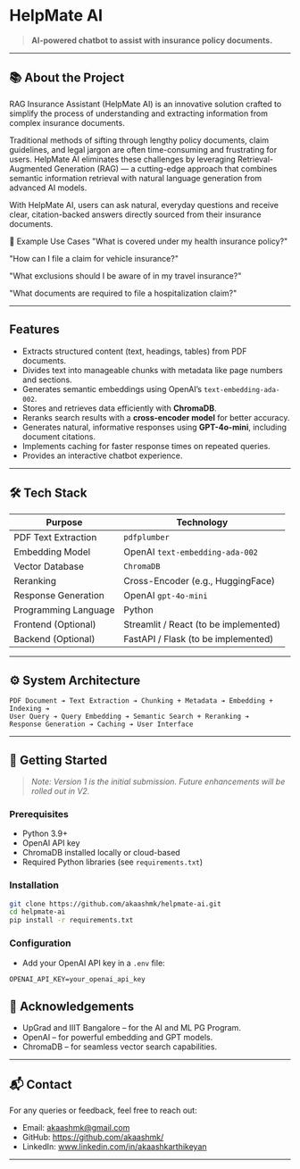 # HelpMate AI

> **AI-powered chatbot to assist with insurance policy documents.**  

---

## 📚 About the Project
RAG Insurance Assistant (HelpMate AI) is an innovative solution crafted to simplify the process of understanding and extracting information from complex insurance documents.

Traditional methods of sifting through lengthy policy documents, claim guidelines, and legal jargon are often time-consuming and frustrating for users.
HelpMate AI eliminates these challenges by leveraging Retrieval-Augmented Generation (RAG) — a cutting-edge approach that combines semantic information retrieval with natural language generation from advanced AI models.

With HelpMate AI, users can ask natural, everyday questions and receive clear, citation-backed answers directly sourced from their insurance documents.

🎯 Example Use Cases
"What is covered under my health insurance policy?"

"How can I file a claim for vehicle insurance?"

"What exclusions should I be aware of in my travel insurance?"

"What documents are required to file a hospitalization claim?"


---

## Features

- Extracts structured content (text, headings, tables) from PDF documents.
- Divides text into manageable chunks with metadata like page numbers and sections.
- Generates semantic embeddings using OpenAI’s `text-embedding-ada-002`.
- Stores and retrieves data efficiently with **ChromaDB**.
- Reranks search results with a **cross-encoder model** for better accuracy.
- Generates natural, informative responses using **GPT-4o-mini**, including document citations.
- Implements caching for faster response times on repeated queries.
- Provides an interactive chatbot experience.

---

## 🛠️ Tech Stack

| Purpose                  | Technology                           |
|---------------------------|--------------------------------------|
| PDF Text Extraction       | `pdfplumber`                        |
| Embedding Model           | OpenAI `text-embedding-ada-002`      |
| Vector Database           | `ChromaDB`                          |
| Reranking                 | Cross-Encoder (e.g., HuggingFace)    |
| Response Generation       | OpenAI `gpt-4o-mini`                 |
| Programming Language      | Python                              |
| Frontend (Optional)       | Streamlit / React (to be implemented) |
| Backend (Optional)        | FastAPI / Flask (to be implemented) |

---

## ⚙️ System Architecture

```
PDF Document ➔ Text Extraction ➔ Chunking + Metadata ➔ Embedding + Indexing ➔
User Query ➔ Query Embedding ➔ Semantic Search + Reranking ➔
Response Generation ➔ Caching ➔ User Interface
```

---

## 🚀 Getting Started

> *Note: Version 1 is the initial submission. Future enhancements will be rolled out in V2.*

### Prerequisites
- Python 3.9+
- OpenAI API key
- ChromaDB installed locally or cloud-based
- Required Python libraries (see `requirements.txt`)

### Installation

```bash
git clone https://github.com/akaashmk/helpmate-ai.git
cd helpmate-ai
pip install -r requirements.txt
```

### Configuration
- Add your OpenAI API key in a `.env` file:

```plaintext
OPENAI_API_KEY=your_openai_api_key
```



## 📢 Acknowledgements

- UpGrad and IIIT Bangalore – for the AI and ML PG Program.
- OpenAI – for powerful embedding and GPT models.
- ChromaDB – for seamless vector search capabilities.

---

## 📬 Contact

For any queries or feedback, feel free to reach out:

- Email: akaashmk@gmail.com
- GitHub: https://github.com/akaashmk/
- LinkedIn: www.linkedin.com/in/akaashkarthikeyan

---
